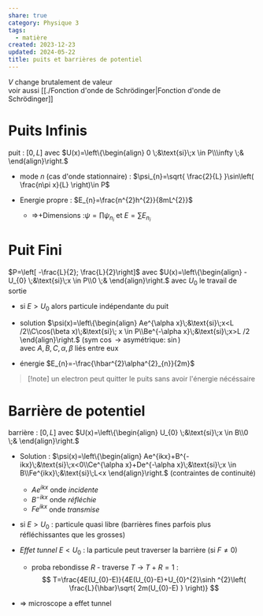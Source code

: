 ```yaml
---  
share: true  
category: Physique 3  
tags:  
  - matière  
created: 2023-12-23  
updated: 2024-05-22  
title: puits et barrières de potentiel  
---  
```

$V$ change brutalement de valeur  
voir aussi [[./Fonction d'onde de Schrödinger|Fonction d'onde de Schrödinger]]  
# Puits Infinis  
puit : $[0,L]$ avec $U(x)=\left\{\begin{align} 0 \;&\text{si}\;x \in P\\\infty \;& \end{align}\right.$  
  
- mode $n$ (cas d'onde stationnaire) : $\psi_{n}=\sqrt{ \frac{2}{L} }\sin\left( \frac{n\pi x}{L} \right)\in P$   
  
- Energie propre : $E_{n}=\frac{n^{2}h^{2}}{8mL^{2}}$   
	- ⇒+Dimensions :$\psi=\prod\psi_{n_{i}}$ et $E=\sum E_{n_{i}}$  
# Puit Fini  
$P=\left[ -\frac{L}{2}; \frac{L}{2}\right]$ avec $U(x)=\left\{\begin{align} -U_{0} \;&\text{si}\;x \in P\\0 \;& \end{align}\right.$ avec $U_{0}$ le travail de sortie  
  
- si $E>U_{0}$ alors particule indépendante du puit  
  
- solution  $\psi(x)=\left\{\begin{align} Ae^{\alpha x}\;&\text{si}\;x<L /2\\C\cos(\beta x)\;&\text{si}\; x \in P\\Be^{-\alpha x}\;&\text{si}\;x>L /2 \end{align}\right.$ (sym $\cos$ → asymétrique: $\sin$)  
		avec $A,B,C,\alpha,\beta$ liés entre eux  
  
- énergie $E_{n}=-\frac{\hbar^{2}\alpha^{2}_{n}}{2m}$  
> [!note] un electron peut quitter le puits sans avoir l'énergie nécéssaire  
# Barrière de potentiel  
barrière : $[0,L]$ avec $U(x)=\left\{\begin{align} U_{0} \;&\text{si}\;x \in B\\0 \;& \end{align}\right.$  
  
- Solution : $\psi(x)=\left\{\begin{align} Ae^{ikx}+B^{-ikx}\;&\text{si}\;x<0\\Ce^{\alpha x}+De^{-\alpha x}\;&\text{si}\;x \in B\\Fe^{ikx}\;&\text{si}\;L<x \end{align}\right.$  (contraintes de continuité)  
	- $Ae^{ikx}$ onde *incidente*  
	- $B^{-ikx}$ onde *réfléchie*  
	- $Fe^{ikx}$ onde *transmise*  
  
- si $E>U_{0}$ : particule quasi libre (barrières fines parfois plus réfléchissantes que les grosses)  
  
- *Effet tunnel*  $E<U_{0}$ : la particule peut traverser la barrière (si $F \neq 0$)  
	- proba rebondisse $R$  - traverse $T$ → $T+R=1$ :   
$$  
T=\frac{4E(U_{0}-E)}{4E(U_{0}-E)+U_{0}^{2}\sinh ^{2}\left( \frac{L}{\hbar}\sqrt{ 2m(U_{0}-E) } \right)}  
$$  
  
- ⇒ microscope a effet tunnel   
